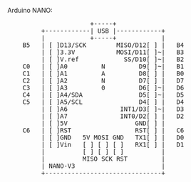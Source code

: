 Arduino NANO:

<pre>
                      +-----+
         +------------| USB |------------+
         |            +-----+            |
    B5   | [ ]D13/SCK        MISO/D12[ ] |   B4
         | [ ]3.3V           MOSI/D11[ ]~|   B3
         | [ ]V.ref            SS/D10[ ]~|   B2
    C0   | [ ]A0         N         D9[ ]~|   B1
    C1   | [ ]A1         A         D8[ ] |   B0
    C2   | [ ]A2         N         D7[ ] |   D7
    C3   | [ ]A3         0         D6[ ]~|   D6
    C4   | [ ]A4/SDA               D5[ ]~|   D5
    C5   | [ ]A5/SCL               D4[ ] |   D4
         | [ ]A6              INT1/D3[ ]~|   D3
         | [ ]A7              INT0/D2[ ] |   D2
         | [ ]5V                  GND[ ] |     
    C6   | [ ]RST                 RST[ ] |   C6
         | [ ]GND   5V MOSI GND   TX1[ ] |   D0
         | [ ]Vin   [ ] [ ] [ ]   RX1[ ] |   D1
         |          [ ] [ ] [ ]          |
         |          MISO SCK RST         |
         | NANO-V3                       |
         +-------------------------------+


</pre>
